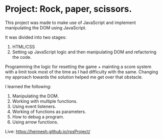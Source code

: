 # Project: Rock, paper, scissors.

This project was made to make use of JavaScript and implement manipulating the DOM using JavaScript.

It was divided into two stages: 
1. HTML/CSS
2. Setting up JavaScript logic and then manipulating DOM and refactoring the code.

Programming the logic for resetting the game + mainting a score system with a limit took most of the time as I had difficulty with the same. Changing my approach towards the solution helped me get over that obstacle. 

I learned the following:
1. Manipulating the DOM.
2. Working with multiple functions.
3. Using event listeners.
4. Working of functions as parameters.
5. How to debug a program.
6. Using arrow functions. 

Live: https://heimesh.github.io/rpsProject/
